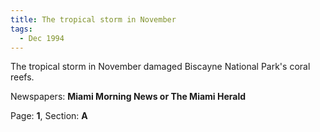 ```yaml
---  
title: The tropical storm in November  
tags:  
  - Dec 1994  
---  
```

  
The tropical storm in November damaged Biscayne National Park's coral reefs.  
  
Newspapers: **Miami Morning News or The Miami Herald**  
  
Page: **1**, Section: **A** 
